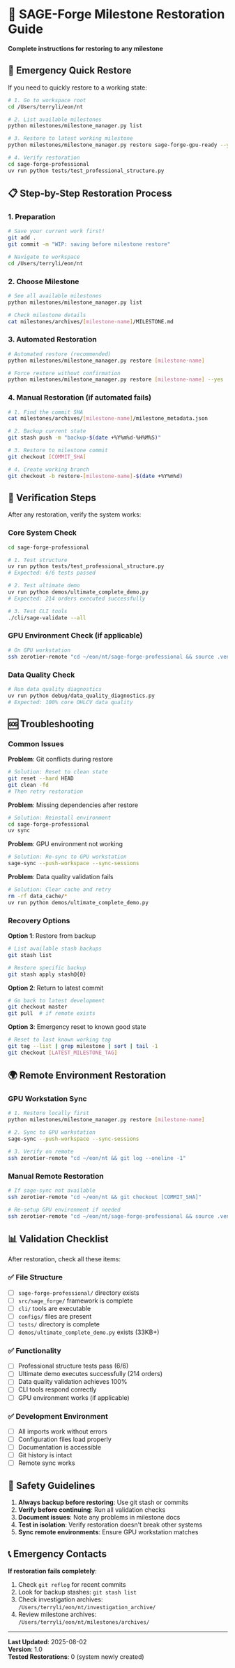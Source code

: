 # 🔄 SAGE-Forge Milestone Restoration Guide

**Complete instructions for restoring to any milestone**

## 🚨 Emergency Quick Restore

If you need to quickly restore to a working state:

```bash
# 1. Go to workspace root
cd /Users/terryli/eon/nt

# 2. List available milestones  
python milestones/milestone_manager.py list

# 3. Restore to latest working milestone
python milestones/milestone_manager.py restore sage-forge-gpu-ready --yes

# 4. Verify restoration
cd sage-forge-professional
uv run python tests/test_professional_structure.py
```

## 📋 Step-by-Step Restoration Process

### 1. Preparation
```bash
# Save your current work first!
git add .
git commit -m "WIP: saving before milestone restore"

# Navigate to workspace
cd /Users/terryli/eon/nt
```

### 2. Choose Milestone
```bash
# See all available milestones
python milestones/milestone_manager.py list

# Check milestone details
cat milestones/archives/[milestone-name]/MILESTONE.md
```

### 3. Automated Restoration
```bash
# Automated restore (recommended)
python milestones/milestone_manager.py restore [milestone-name]

# Force restore without confirmation
python milestones/milestone_manager.py restore [milestone-name] --yes
```

### 4. Manual Restoration (if automated fails)
```bash
# 1. Find the commit SHA
cat milestones/archives/[milestone-name]/milestone_metadata.json

# 2. Backup current state
git stash push -m "backup-$(date +%Y%m%d-%H%M%S)"

# 3. Restore to milestone commit
git checkout [COMMIT_SHA]

# 4. Create working branch
git checkout -b restore-[milestone-name]-$(date +%Y%m%d)
```

## 🔧 Verification Steps

After any restoration, verify the system works:

### Core System Check
```bash
cd sage-forge-professional

# 1. Test structure
uv run python tests/test_professional_structure.py
# Expected: 6/6 tests passed

# 2. Test ultimate demo  
uv run python demos/ultimate_complete_demo.py
# Expected: 214 orders executed successfully

# 3. Test CLI tools
./cli/sage-validate --all
```

### GPU Environment Check (if applicable)
```bash
# On GPU workstation
ssh zerotier-remote "cd ~/eon/nt/sage-forge-professional && source .venv-gpu/bin/activate && python3 -c 'import torch; print(f\"CUDA: {torch.cuda.is_available()}\")'"
```

### Data Quality Check
```bash
# Run data quality diagnostics
uv run python debug/data_quality_diagnostics.py
# Expected: 100% core OHLCV data quality
```

## 🆘 Troubleshooting

### Common Issues

**Problem**: Git conflicts during restore
```bash
# Solution: Reset to clean state
git reset --hard HEAD
git clean -fd
# Then retry restoration
```

**Problem**: Missing dependencies after restore
```bash
# Solution: Reinstall environment
cd sage-forge-professional
uv sync
```

**Problem**: GPU environment not working
```bash
# Solution: Re-sync to GPU workstation
sage-sync --push-workspace --sync-sessions
```

**Problem**: Data quality validation fails
```bash
# Solution: Clear cache and retry
rm -rf data_cache/*
uv run python demos/ultimate_complete_demo.py
```

### Recovery Options

**Option 1**: Restore from backup
```bash
# List available stash backups
git stash list

# Restore specific backup
git stash apply stash@{0}
```

**Option 2**: Return to latest commit
```bash
# Go back to latest development
git checkout master
git pull  # if remote exists
```

**Option 3**: Emergency reset to known good state
```bash
# Reset to last known working tag
git tag --list | grep milestone | sort | tail -1
git checkout [LATEST_MILESTONE_TAG]
```

## 🌍 Remote Environment Restoration

### GPU Workstation Sync
```bash
# 1. Restore locally first
python milestones/milestone_manager.py restore [milestone-name]

# 2. Sync to GPU workstation
sage-sync --push-workspace --sync-sessions

# 3. Verify on remote
ssh zerotier-remote "cd ~/eon/nt && git log --oneline -1"
```

### Manual Remote Restoration
```bash
# If sage-sync not available
ssh zerotier-remote "cd ~/eon/nt && git checkout [COMMIT_SHA]"

# Re-setup GPU environment if needed
ssh zerotier-remote "cd ~/eon/nt/sage-forge-professional && source .venv-gpu/bin/activate && pip install --index-url https://pypi.org/simple/ torch torchvision torchaudio --upgrade"
```

## 📊 Validation Checklist

After restoration, check all these items:

### ✅ File Structure
- [ ] `sage-forge-professional/` directory exists
- [ ] `src/sage_forge/` framework is complete  
- [ ] `cli/` tools are executable
- [ ] `configs/` files are present
- [ ] `tests/` directory is complete
- [ ] `demos/ultimate_complete_demo.py` exists (33KB+)

### ✅ Functionality
- [ ] Professional structure tests pass (6/6)
- [ ] Ultimate demo executes successfully (214 orders)
- [ ] Data quality validation achieves 100%
- [ ] CLI tools respond correctly
- [ ] GPU environment works (if applicable)

### ✅ Development Environment
- [ ] All imports work without errors
- [ ] Configuration files load properly
- [ ] Documentation is accessible
- [ ] Git history is intact
- [ ] Remote sync works

## 🔐 Safety Guidelines

1. **Always backup before restoring**: Use git stash or commits
2. **Verify before continuing**: Run all validation checks
3. **Document issues**: Note any problems in milestone docs
4. **Test in isolation**: Verify restoration doesn't break other systems
5. **Sync remote environments**: Ensure GPU workstation matches

## 📞 Emergency Contacts

**If restoration fails completely**:
1. Check `git reflog` for recent commits
2. Look for backup stashes: `git stash list`
3. Check investigation archives: `/Users/terryli/eon/nt/investigation_archive/`
4. Review milestone archives: `/Users/terryli/eon/nt/milestones/archives/`

---

**Last Updated**: 2025-08-02  
**Version**: 1.0  
**Tested Restorations**: 0 (system newly created)